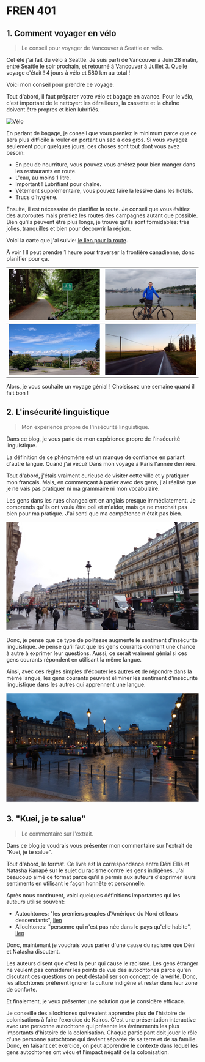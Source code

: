 # FREN 401

## 1. Comment voyager en vélo

> Le conseil pour voyager de Vancouver à Seattle en vélo.

Cet été j'ai fait du vélo à Seattle.
Je suis parti de Vancouver à Juin 28 matin, entré Seattle le soir prochain, et retourné à Vancouver à Juillet 3.
Quelle voyage c'était ! 4 jours à vélo et 580 km au total !

Voici mon conseil pour prendre ce voyage.

Tout d'abord, il faut préparer votre vélo et bagage en avance.
Pour le vélo, c'est important de le nettoyer: les dérailleurs, la cassette et la chaîne doivent être propres et bien lubrifiés.

![Vélo](./média/voyage-à-seattle/vélo.JPG)

En parlant de bagage, je conseil que vous preniez le minimum parce que ce sera plus difficile à rouler en portant un sac à dos gros.
Si vous voyagez seulement pour quelques jours, ces choses sont tout dont vous avez besoin:

- En peu de nourriture, vous pouvez vous arrêtez pour bien manger dans les restaurants en route.
- L'eau, au moins 1 litre.
- Important ! Lubrifiant pour chaîne.
- Vêtement supplémentaire, vous pouvez faire la lessive dans les hôtels.
- Trucs d'hygiène.

Ensuite, il est nécessaire de planifier la route.
Je conseil que vous évitiez des autoroutes mais preniez les routes des campagnes autant que possible.
Bien qu'ils peuvent être plus longs, je trouve qu'ils sont formidables: très jolies, tranquilles et bien pour découvrir la région.

Voici la carte que j'ai suivie: [le lien pour la route](https://ridewithgps.com/routes/10406269?lang=en).

À voir ! Il peut prendre 1 heure pour traverser la frontière canadienne, donc planifier pour ça.

| ![Vélo-1](./média/voyage-à-seattle/vélo-1.JPG) | ![Vélo-2](./média/voyage-à-seattle/vélo-2.JPG) |
| ---------------------------------------------- | ---------------------------------------------- |
| ![Vélo-3](./média/voyage-à-seattle/vélo-3.JPG) | ![Vélo-4](./média/voyage-à-seattle/vélo-4.JPG) |

Alors, je vous souhaite un voyage génial ! Choisissez une semaine quand il fait bon !

## 2. L'insécurité linguistique

> Mon expérience propre de l'insécurité linguistique.

Dans ce blog, je vous parle de mon expérience propre de l'insécurité linguistique.

La définition de ce phénomène est un manque de confiance en parlant d'autre langue.
Quand j'ai vécu? Dans mon voyage à Paris l'année dernière.

Tout d'abord, j'étais vraiment curieuse de visiter cette ville et y pratiquer mon français.
Mais, en commençant à parler avec des gens, j'ai réalisé que je ne vais pas pratiquer ni ma grammaire ni mon vocabulaire.

Les gens dans les rues changeaient en anglais presque immédiatement.
Je comprends qu'ils ont voulu être poli et m'aider, mais ça ne marchait pas bien pour ma pratique.
J'ai senti que ma compétence n'était pas bien.

![Paris-1](./média/voyage-à-paris/paris-1.JPG)

Donc, je pense que ce type de politesse augmente le sentiment d'insécurité linguistique.
Je pense qu'il faut que les gens courants donnent une chance à autre à exprimer leur questions.
Aussi, ce serait vraiment génial si ces gens courants répondent en utilisant la même langue.

Ainsi, avec ces règles simples d'écouter les autres et de répondre dans la même langue, les gens courants peuvent éliminer les sentiment d'insécurité linguistique dans les autres qui apprennent une langue.

![Paris-2](./média/voyage-à-paris/paris-2.JPG)

## 3. "Kuei, je te salue"

> Le commentaire sur l'extrait.

Dans ce blog je voudrais vous présenter mon commentaire sur l'extrait de "Kuei, je te salue".

Tout d'abord, le format.
Ce livre est la correspondance entre Déni Ellis et Natasha Kanapé sur le sujet du racisme contre les gens indigènes.
J'ai beaucoup aimé ce format parce qu'il a permis aux auteurs d'exprimer leurs sentiments en utilisant le façon honnête et personnelle.

Après nous continuent, voici quelques définitions importantes qui les auteurs utilise souvent:

- Autochtones: "les premiers peuples d'Amérique du Nord et leurs descendants", [lien](https://www.rcaanc-cirnac.gc.ca/fra/1100100013785/1529102490303)
- Allochtones: "personne qui n'est pas née dans le pays qu'elle habite", [lien](https://vitrinelinguistique.oqlf.gouv.qc.ca/fiche-gdt/fiche/8364107/allochtone)

Donc, maintenant je voudrais vous parler d'une cause du racisme que Déni et Natasha discutent.

Les auteurs disent que c'est la peur qui cause le racisme.
Les gens étranger ne veulent pas considérer les points de vue des autochtones parce qu'en discutant ces questions on peut déstabiliser son concept de la vérité.
Donc, les allochtones préfèrent ignorer la culture indigène et rester dans leur zone de conforte.

Et finalement, je veux présenter une solution que je considère efficace.

Je conseille des allochtones qui veulent apprendre plus de l'histoire de colonisations à faire l'exercice de Kairos.
C'est une présentation interactive avec une personne autochtone qui présente les événements les plus importants d'histoire de la colonisation.
Chaque participant doit jouer le rôle d'une personne autochtone qui devient séparée de sa terre et de sa famille.
Donc, en faisant cet exercice, on peut apprendre le contexte dans lequel les gens autochtones ont vécu et l'impact négatif de la colonisation.

